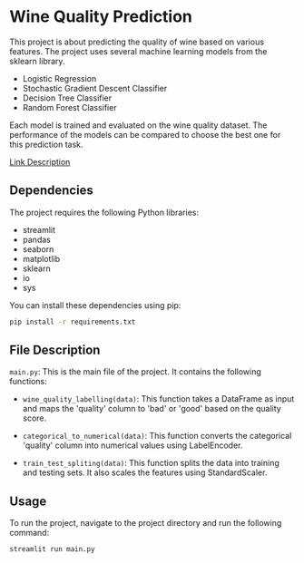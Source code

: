 # Wine Quality Prediction

This project is about predicting the quality of wine based on various features. The project uses several machine learning models from the sklearn library.

- Logistic Regression
- Stochastic Gradient Descent Classifier
- Decision Tree Classifier
- Random Forest Classifier

Each model is trained and evaluated on the wine quality dataset. The performance of the models can be compared to choose the best one for this prediction task.

[Link Description](http://your-live-link.com)

## Dependencies

The project requires the following Python libraries:

- streamlit
- pandas
- seaborn
- matplotlib
- sklearn
- io
- sys

You can install these dependencies using pip:

```bash
pip install -r requirements.txt
```

## File Description

`main.py`: This is the main file of the project. It contains the following functions:

- `wine_quality_labelling(data)`: This function takes a DataFrame as input and maps the 'quality' column to 'bad' or 'good' based on the quality score.

- `categorical_to_numerical(data)`: This function converts the categorical 'quality' column into numerical values using LabelEncoder.

- `train_test_spliting(data)`: This function splits the data into training and testing sets. It also scales the features using StandardScaler.

## Usage

To run the project, navigate to the project directory and run the following command:

```bash
streamlit run main.py
```
